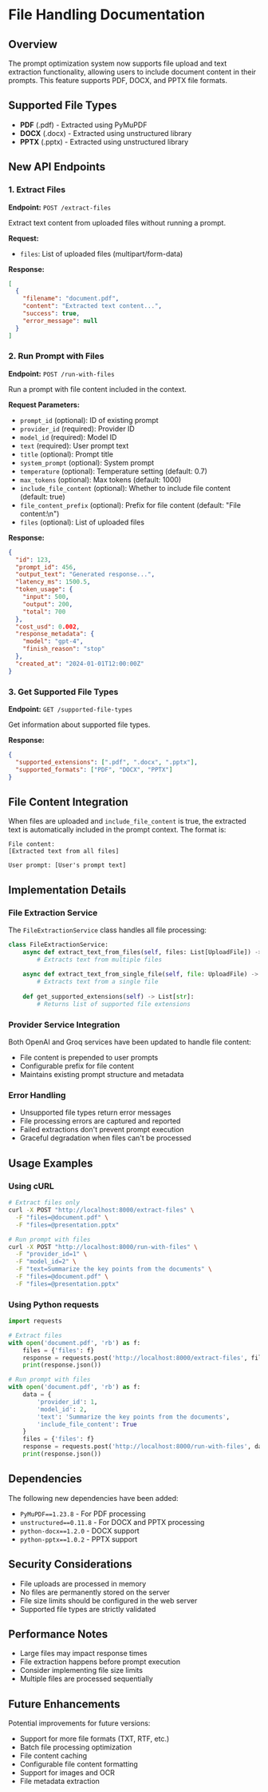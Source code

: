 # File Handling Documentation

## Overview

The prompt optimization system now supports file upload and text extraction functionality, allowing users to include document content in their prompts. This feature supports PDF, DOCX, and PPTX file formats.

## Supported File Types

- **PDF** (.pdf) - Extracted using PyMuPDF
- **DOCX** (.docx) - Extracted using unstructured library
- **PPTX** (.pptx) - Extracted using unstructured library

## New API Endpoints

### 1. Extract Files
**Endpoint:** `POST /extract-files`

Extract text content from uploaded files without running a prompt.

**Request:**
- `files`: List of uploaded files (multipart/form-data)

**Response:**
```json
[
  {
    "filename": "document.pdf",
    "content": "Extracted text content...",
    "success": true,
    "error_message": null
  }
]
```

### 2. Run Prompt with Files
**Endpoint:** `POST /run-with-files`

Run a prompt with file content included in the context.

**Request Parameters:**
- `prompt_id` (optional): ID of existing prompt
- `provider_id` (required): Provider ID
- `model_id` (required): Model ID
- `text` (required): User prompt text
- `title` (optional): Prompt title
- `system_prompt` (optional): System prompt
- `temperature` (optional): Temperature setting (default: 0.7)
- `max_tokens` (optional): Max tokens (default: 1000)
- `include_file_content` (optional): Whether to include file content (default: true)
- `file_content_prefix` (optional): Prefix for file content (default: "File content:\n")
- `files` (optional): List of uploaded files

**Response:**
```json
{
  "id": 123,
  "prompt_id": 456,
  "output_text": "Generated response...",
  "latency_ms": 1500.5,
  "token_usage": {
    "input": 500,
    "output": 200,
    "total": 700
  },
  "cost_usd": 0.002,
  "response_metadata": {
    "model": "gpt-4",
    "finish_reason": "stop"
  },
  "created_at": "2024-01-01T12:00:00Z"
}
```

### 3. Get Supported File Types
**Endpoint:** `GET /supported-file-types`

Get information about supported file types.

**Response:**
```json
{
  "supported_extensions": [".pdf", ".docx", ".pptx"],
  "supported_formats": ["PDF", "DOCX", "PPTX"]
}
```

## File Content Integration

When files are uploaded and `include_file_content` is true, the extracted text is automatically included in the prompt context. The format is:

```
File content:
[Extracted text from all files]

User prompt: [User's prompt text]
```

## Implementation Details

### File Extraction Service

The `FileExtractionService` class handles all file processing:

```python
class FileExtractionService:
    async def extract_text_from_files(self, files: List[UploadFile]) -> List[str]:
        # Extracts text from multiple files
        
    async def extract_text_from_single_file(self, file: UploadFile) -> str:
        # Extracts text from a single file
        
    def get_supported_extensions(self) -> List[str]:
        # Returns list of supported file extensions
```

### Provider Service Integration

Both OpenAI and Groq services have been updated to handle file content:

- File content is prepended to user prompts
- Configurable prefix for file content
- Maintains existing prompt structure and metadata

### Error Handling

- Unsupported file types return error messages
- File processing errors are captured and reported
- Failed extractions don't prevent prompt execution
- Graceful degradation when files can't be processed

## Usage Examples

### Using cURL

```bash
# Extract files only
curl -X POST "http://localhost:8000/extract-files" \
  -F "files=@document.pdf" \
  -F "files=@presentation.pptx"

# Run prompt with files
curl -X POST "http://localhost:8000/run-with-files" \
  -F "provider_id=1" \
  -F "model_id=2" \
  -F "text=Summarize the key points from the documents" \
  -F "files=@document.pdf" \
  -F "files=@presentation.pptx"
```

### Using Python requests

```python
import requests

# Extract files
with open('document.pdf', 'rb') as f:
    files = {'files': f}
    response = requests.post('http://localhost:8000/extract-files', files=files)
    print(response.json())

# Run prompt with files
with open('document.pdf', 'rb') as f:
    data = {
        'provider_id': 1,
        'model_id': 2,
        'text': 'Summarize the key points from the documents',
        'include_file_content': True
    }
    files = {'files': f}
    response = requests.post('http://localhost:8000/run-with-files', data=data, files=files)
    print(response.json())
```

## Dependencies

The following new dependencies have been added:

- `PyMuPDF==1.23.8` - For PDF processing
- `unstructured==0.11.8` - For DOCX and PPTX processing
- `python-docx==1.2.0` - DOCX support
- `python-pptx==1.0.2` - PPTX support

## Security Considerations

- File uploads are processed in memory
- No files are permanently stored on the server
- File size limits should be configured in the web server
- Supported file types are strictly validated

## Performance Notes

- Large files may impact response times
- File extraction happens before prompt execution
- Consider implementing file size limits
- Multiple files are processed sequentially

## Future Enhancements

Potential improvements for future versions:

- Support for more file formats (TXT, RTF, etc.)
- Batch file processing optimization
- File content caching
- Configurable file content formatting
- Support for images and OCR
- File metadata extraction
